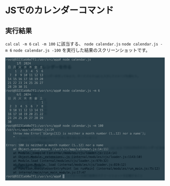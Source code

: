 # JSでのカレンダーコマンド

## 実行結果 
`cal` `cal -m 6` `cal -m 100`
に該当する、
`node calendar.js` `node calendar.js -m 6` `node calendar.js -100`
を実行した結果のスクリーンショットです。

![calendar_js.png](calendar_js.png)
